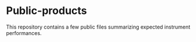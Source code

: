 # Public-products

This repository contains a few public files summarizing expected instrument performances.
